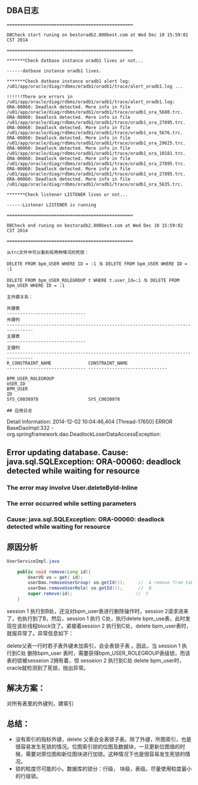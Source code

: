 ## DBA日志

```
================================================

DBCheck start runing on bestoradb2.800best.com at Wed Dec 10 15:59:01 CST 2014

================================================

*******Check datbase instance oradb1 lives or not...

------datbase instance oradb1 lives.

*******Check datbase instance oradb1 alert log: /u01/app/oracle/diag/rdbms/oradb1/oradb1/trace/alert_oradb1.log ...

!!!!!!There are errors in /u01/app/oracle/diag/rdbms/oradb1/oradb1/trace/alert_oradb1.log:
ORA-00060: Deadlock detected. More info in file /u01/app/oracle/diag/rdbms/oradb1/oradb1/trace/oradb1_ora_5680.trc.
ORA-00060: Deadlock detected. More info in file /u01/app/oracle/diag/rdbms/oradb1/oradb1/trace/oradb1_ora_27895.trc.
ORA-00060: Deadlock detected. More info in file /u01/app/oracle/diag/rdbms/oradb1/oradb1/trace/oradb1_ora_5676.trc.
ORA-00060: Deadlock detected. More info in file /u01/app/oracle/diag/rdbms/oradb1/oradb1/trace/oradb1_ora_29625.trc.
ORA-00060: Deadlock detected. More info in file /u01/app/oracle/diag/rdbms/oradb1/oradb1/trace/oradb1_ora_10181.trc.
ORA-00060: Deadlock detected. More info in file /u01/app/oracle/diag/rdbms/oradb1/oradb1/trace/oradb1_ora_27895.trc.
ORA-00060: Deadlock detected. More info in file /u01/app/oracle/diag/rdbms/oradb1/oradb1/trace/oradb1_ora_27895.trc.
ORA-00060: Deadlock detected. More info in file /u01/app/oracle/diag/rdbms/oradb1/oradb1/trace/oradb1_ora_5635.trc.

*******Check listener LISTENER lives or not...

------Listener LISTENER is running

================================================

DBCheck end runing on bestoradb2.800best.com at Wed Dec 10 15:59:02 CST 2014

================================================

从trc文件中可以看到有两种情况的死锁：

DELETE FROM bpm_USER WHERE ID = :1 与 DELETE FROM bpm_USER WHERE ID = :1

DELETE FROM bpm_USER_ROLEGROUP t WHERE t.user_Id=:1 与 DELETE FROM bpm_USER WHERE ID = :1

主外键关系：

外键表
------------------------------
外键列
--------------------------------------------------------------------------------
主键表
------------------------------
主键列
--------------------------------------------------------------------------------
R_CONSTRAINT_NAME              CONSTRAINT_NAME
------------------------------ ------------------------------

BPM_USER_ROLEGROUP
USER_ID
BPM_USER
ID
SYS_C0030978                   SYS_C0030978

## 应用日志

```
Detail Information: 2014-12-02 10:04:46,404 [Thread-17650] ERROR BaseDaoImpl:332 - org.springframework.dao.DeadlockLoserDataAccessException:

##  Error updating database.  Cause: java.sql.SQLException: ORA-00060: deadlock detected while waiting for resource

### The error may involve User.deleteById-Inline

### The error occurred while setting parameters

### Cause: java.sql.SQLException: ORA-00060: deadlock detected while waiting for resource


## 原因分析

```java
UserServiceImpl.java

    public void remove(Long id){
        UserVO vo = get( id);
        userDao.removeUserGroup( vo.getId());     //  A remove from table 
        userDao.removeUserRole( vo.getId());      //  B
        super.remove(id);                        //  C
    }
```

session 1 执行到B处，还没对bpm_user表进行删除操作时，session 2请求进来了，也执行到了B，然后，session 1 执行 C处，执行delete bpm_use表，此时发现在该处线程block住了。紧接着session 2 执行到C处，delete bpm_user表时，就报异常了。异常信息如下：

delete父表一行时若子表外键未加索引，会全表锁子表 。因此，当 session 1 执行到C处 删除bpm_user 表时，需要获得bpm_USER_ROLEGROUP表级锁，而该表的锁被sesseion 2拥有着，但 sesseion 2 执行到C处 delete bpm_user时，oracle就检测到了死锁，抛出异常。

## 解决方案：

对所有表里的外键列，建索引

## 总结：

 * 没有索引的指标外键，delete 父表会全表锁子表。除了外键，所图索引，也是很容易发生死锁的情况。位图索引锁的位图及数据块，一旦更新位图值的时候，需要对原位图和新位图块进行加锁。这种情况下也是很容易发生死锁的情况。
 * 锁的粒度尽可能的小。数据库的锁分：行级， 块级，表级。尽量使用粒度最小的行级锁。

